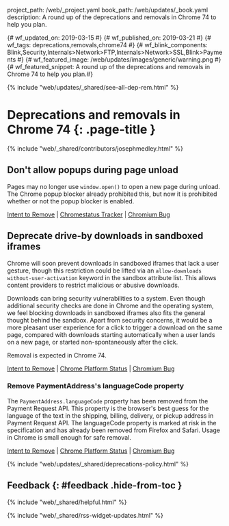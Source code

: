 project_path: /web/_project.yaml
book_path: /web/updates/_book.yaml
description: A round up of the deprecations and removals in Chrome 74 to help you plan.

{# wf_updated_on: 2019-03-15 #}
{# wf_published_on: 2019-03-21 #}
{# wf_tags: deprecations,removals,chrome74 #}
{# wf_blink_components: Blink,Security,Internals>Network>FTP,Internals>Network>SSL,Blink>Payments #}
{# wf_featured_image: /web/updates/images/generic/warning.png #}
{# wf_featured_snippet: A round up of the deprecations and removals in Chrome 74 to help you plan.#}

{% include "web/updates/_shared/see-all-dep-rem.html" %}

# Deprecations and removals in Chrome 74 {: .page-title }

{% include "web/_shared/contributors/josephmedley.html" %}

## Don't allow popups during page unload

Pages may no longer use `window.open()` to open a new page during unload. The
Chrome popup blocker already prohibited this, but now it is prohibited whether
or not the popup blocker is enabled.

[Intent to Remove](https://crbug.com/844455) &#124;
[Chromestatus Tracker](https://www.chromestatus.com/feature/5989473649164288) &#124;
[Chromium Bug](https://groups.google.com/a/chromium.org/d/topic/blink-dev/MkA0A1YKSw4/discussion)

## Deprecate drive-by downloads in sandboxed iframes

Chrome will soon prevent downloads in sandboxed iframes that lack a user
gesture, though this restriction could be lifted via an `allow-downloads
without-user-activation` keyword in the sandbox attribute list. This allows
content providers to restrict malicious or abusive downloads.

Downloads can bring security vulnerabilities to a system. Even though
additional security checks are done in Chrome and the operating system, we feel
blocking downloads in sandboxed iframes also fits the general thought behind
the sandbox. Apart from security concerns, it would be a more pleasant user
experience for a click to trigger a download on the same page, compared with
downloads starting automatically when a user lands on a new page, or started
non-spontaneously after the click.

Removal is expected in Chrome 74.

[Intent to Remove](https://groups.google.com/a/chromium.org/d/topic/blink-dev/JdAQ6HNoZvk/discussion) &#124;
[Chrome Platform Status](https://www.chromestatus.com/feature/5706745674465280) &#124;
[Chromium Bug](https://bugs.chromium.org/p/chromium/issues/detail?id=539938)

### Remove PaymentAddress's languageCode property

The `PaymentAddress.languageCode` property has been removed from the Payment Request API. This property is the browser's best guess for the language of the text in the shipping, billing, delivery, or pickup address in Payment Request API. The languageCode property is marked at risk in the specification and has already been removed from Firefox and Safari. Usage in Chrome is small enough for safe removal.

[Intent to Remove](https://groups.google.com/a/chromium.org/d/topic/blink-reviews/aBGjyKqok50/discussion) &#124;
[Chrome Platform Status](https://www.chromestatus.com/feature/4992562146312192) &#124;
[Chromium Bug](https://bugs.chromium.org/p/chromium/issues/detail?id=877521)

{% include "web/updates/_shared/deprecations-policy.html" %}

## Feedback {: #feedback .hide-from-toc }

{% include "web/_shared/helpful.html" %}

{% include "web/_shared/rss-widget-updates.html" %}
